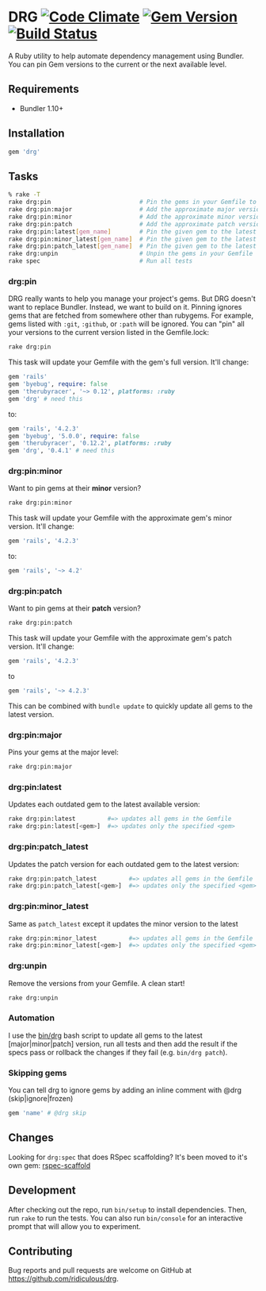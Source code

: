# DRG [![Code Climate](https://codeclimate.com/github/ridiculous/drg/badges/gpa.svg)](https://codeclimate.com/github/ridiculous/drg) [![Gem Version](https://badge.fury.io/rb/drg.svg)](http://badge.fury.io/rb/drg) [![Build Status](https://travis-ci.org/ridiculous/drg.svg)](https://travis-ci.org/ridiculous/drg)


A Ruby utility to help automate dependency management using Bundler. You can pin Gem versions to the current or the next
available level.

## Requirements

* Bundler 1.10+

## Installation

```ruby
gem 'drg'
```

## Tasks

```bash
% rake -T
rake drg:pin                         # Pin the gems in your Gemfile to the current version in the Gemfile.lock
rake drg:pin:major                   # Add the approximate major version of your gems (rails, "~> 4")
rake drg:pin:minor                   # Add the approximate minor version of your gems (rails, "~> 4.2")
rake drg:pin:patch                   # Add the approximate patch version of your gems (rails, "~> 4.2.3")
rake drg:pin:latest[gem_name]        # Pin the given gem to the latest version (defaults to all gems)
rake drg:pin:minor_latest[gem_name]  # Pin the given gem to the latest available patch version (defaults to all gems)
rake drg:pin:patch_latest[gem_name]  # Pin the given gem to the latest available minor version (defaults to all gems)
rake drg:unpin                       # Unpin the gems in your Gemfile
rake spec                            # Run all tests
```

### drg:pin

DRG really wants to help you manage your project's gems. But DRG doesn't want to replace Bundler. Instead, we want to build on
it. Pinning ignores gems that are fetched from somewhere other than rubygems. For example, gems listed with `:git`, `:github`,
or `:path` will be ignored. You can "pin" all your versions to the current version listed in the Gemfile.lock:

```bash
rake drg:pin
```

This task will update your Gemfile with the gem's full version. It'll change:

```ruby
gem 'rails'
gem 'byebug', require: false
gem 'therubyracer', '~> 0.12', platforms: :ruby
gem 'drg' # need this
```

to:

```ruby
gem 'rails', '4.2.3'
gem 'byebug', '5.0.0', require: false
gem 'therubyracer', '0.12.2', platforms: :ruby
gem 'drg', '0.4.1' # need this
```

### drg:pin:minor

Want to pin gems at their __minor__ version?

```bash
rake drg:pin:minor
```

This task will update your Gemfile with the approximate gem's minor version. It'll change:

```ruby
gem 'rails', '4.2.3'
```

to:

```ruby
gem 'rails', '~> 4.2'
```

### drg:pin:patch

Want to pin gems at their __patch__ version?

```bash
rake drg:pin:patch
```

This task will update your Gemfile with the approximate gem's patch version. It'll change:

```ruby
gem 'rails', '4.2.3'
```

to 

```ruby
gem 'rails', '~> 4.2.3'
```

This can be combined with `bundle update` to quickly update all gems to the latest version.

### drg:pin:major

Pins your gems at the major level:

 ```bash
 rake drg:pin:major
 ```

### drg:pin:latest

Updates each outdated gem to the latest available version:

 ```bash
 rake drg:pin:latest         #=> updates all gems in the Gemfile
 rake drg:pin:latest[<gem>]  #=> updates only the specified <gem>
 ```

### drg:pin:patch_latest

Updates the patch version for each outdated gem to the latest version:

 ```bash
 rake drg:pin:patch_latest         #=> updates all gems in the Gemfile
 rake drg:pin:patch_latest[<gem>]  #=> updates only the specified <gem>
 ```

### drg:pin:minor_latest

Same as `patch_latest` except it updates the minor version to the latest

 ```bash
 rake drg:pin:minor_latest         #=> updates all gems in the Gemfile
 rake drg:pin:minor_latest[<gem>]  #=> updates only the specified <gem>
 ```

### drg:unpin

Remove the versions from your Gemfile. A clean start!

```bash
rake drg:unpin
```

### Automation

I use the [bin/drg](https://github.com/ridiculous/drg/blob/master/bin/drg) bash script to update all gems to the latest 
[major|minor|patch] version, run all tests and then add the result if the specs pass or rollback the changes if they 
fail (e.g. `bin/drg patch`). 

### Skipping gems

You can tell drg to ignore gems by adding an inline comment with @drg (skip|ignore|frozen)

```ruby
gem 'name' # @drg skip
```

## Changes

Looking for `drg:spec` that does RSpec scaffolding? It's been moved to it's own gem: [rspec-scaffold](https://github.com/ridiculous/rspec-scaffold)  

## Development

After checking out the repo, run `bin/setup` to install dependencies. Then, run `rake` to run the tests. 
You can also run `bin/console` for an interactive prompt that will allow you to experiment.

## Contributing

Bug reports and pull requests are welcome on GitHub at https://github.com/ridiculous/drg.
